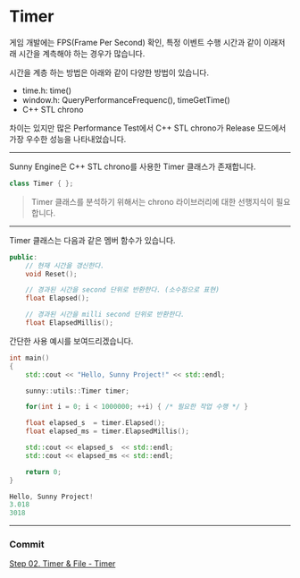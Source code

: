 # Timer

게임 개발에는 FPS(Frame Per Second) 확인, 특정 이벤트 수행 시간과 같이 이래저래 시간을 계측해야 하는 경우가 많습니다.

시간을 계층 하는 방법은 아래와 같이 다양한 방법이 있습니다.

- time.h: time()
- window.h: QueryPerformanceFrequenc(), timeGetTime()
- C++ STL chrono

차이는 있지만 많은 Performance Test에서 C++ STL chrono가 Release 모드에서 가장 우수한 성능을 나타내었습니다.

---

Sunny Engine은 C++ STL chrono를 사용한 Timer 클래스가 존재합니다.

```cpp
class Timer { };
```

> Timer 클래스를 분석하기 위해서는 chrono 라이브러리에 대한 선행지식이 필요합니다.

---

Timer 클래스는 다음과 같은 멤버 함수가 있습니다.

```cpp
public:
    // 현재 시간을 갱신한다.
    void Reset();

    // 경과된 시간을 second 단위로 반환한다. (소수점으로 표현)
    float Elapsed();

    // 경과된 시간을 milli second 단위로 반환한다.
    float ElapsedMillis();
```

간단한 사용 예시를 보여드리겠습니다.

```cpp
int main()
{
    std::cout << "Hello, Sunny Project!" << std::endl;

    sunny::utils::Timer timer;

    for(int i = 0; i < 1000000; ++i) { /* 필요한 작업 수행 */ }

    float elapsed_s  = timer.Elapsed();
    float elapsed_ms = timer.ElapsedMillis();

    std::cout << elapsed_s  << std::endl;
    std::cout << elapsed_ms << std::endl;

    return 0;
}

Hello, Sunny Project!
3.018
3018
```

---

### Commit
[Step 02. Timer & File - Timer](https://github.com/adunStudio/Sunny/commit/2625e48f792d47de2b6f93f59dedd1d898336d08)
